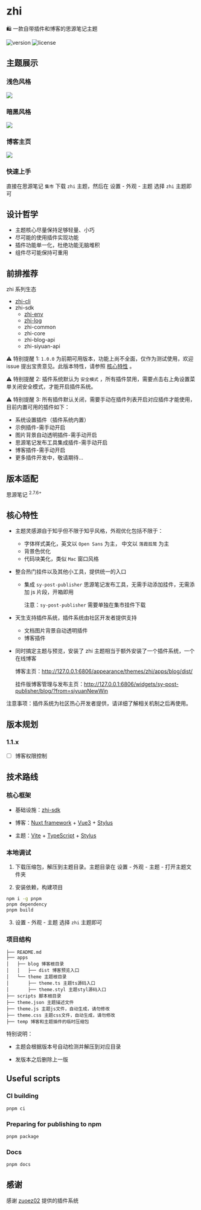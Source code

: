 # zhi

🛍️ 一款自带插件和博客的思源笔记主题

![version](https://img.shields.io/github/release/terwer/zhi.svg?style=flat-square)
![license](https://img.shields.io/badge/license-GPL-blue.svg?style=popout-square)

## 主题展示

### 浅色风格

![](https://static.terwergreen.com/test/202303050157804.png)

### 暗黑风格

![](https://static.terwergreen.com/test/202303050156263.png)

### 博客主页

![](https://static.terwergreen.com/test/202303052323466.png)

### 快速上手

直接在思源笔记 `集市` 下载 `zhi` 主题，然后在 <kbd>设置</kbd> - <kbd>外观</kbd> - <kbd>主题</kbd> 选择 `zhi` 主题即可

## 设计哲学

- 主题核心尽量保持足够轻量、小巧
- 尽可能的使用插件实现功能
- 插件功能单一化，杜绝功能无脑堆积
- 组件尽可能保持可重用

## 前排推荐

zhi 系列生态

- [zhi-cli](https://github.com/terwer/zhi-cli)
- zhi-sdk
  - [zhi-env](https://github.com/terwer/zhi-env)
  - [zhi-log](https://github.com/terwer/zhi-log)
  - zhi-common
  - zhi-core
  - zhi-blog-api
  - zhi-siyuan-api

⚠️ 特别提醒 1: `1.0.0` 为前期可用版本，功能上尚不全面，仅作为测试使用，欢迎 issue
提出宝贵意见。此版本特性，请参照 [核心特性](#核心特性) 。

⚠️ 特别提醒 2: 插件系统默认为 `安全模式` ，所有插件禁用，需要点击右上角设置菜单关闭安全模式，才能开启插件系统。

⚠️ 特别提醒 3: 所有插件默认关闭，需要手动在插件列表开启对应插件才能使用，目前内置可用的插件如下：

- 系统设置插件（插件系统内置）
- 示例插件-需手动开启
- 图片背景自动透明插件-需手动开启
- 思源笔记发布工具集成插件-需手动开启
- 博客插件-需手动开启
- 更多插件开发中，敬请期待...

## 版本适配

思源笔记 <sup>2.7.6+</sup>

## 核心特性

- 主题灵感源自于知乎但不限于知乎风格，外观优化包括不限于：

  - 字体样式美化，英文以 `Open Sans` 为主， 中文以 `落霞孤鹜` 为主
  - 背景色优化
  - 代码块美化，类似 `Mac` 窗口风格

- 整合热门挂件以及其他小工具，提供统一的入口

  - 集成 `sy-post-publisher` 思源笔记发布工具，无需手动添加挂件，无需添加 js 片段，开箱即用

    注意：`sy-post-publisher` 需要单独在集市挂件下载

- 天生支持插件系统，插件系统由社区开发者提供支持

  - 文档图片背景自动透明插件
  - 博客插件

- 同时搞定主题与预览，安装了 zhi 主题相当于额外安装了一个插件系统，一个在线博客

  博客主页：http://127.0.0.1:6806/appearance/themes/zhi/apps/blog/dist/

  挂件版博客管理与发布主页：http://127.0.0.1:6806/widgets/sy-post-publisher/blog/?from=siyuanNewWin

注意事项：插件系统为社区热心开发者提供，请详细了解相关机制之后再使用。

## 版本规划

### 1.1.x

- [ ] 博客权限控制

## 技术路线

### 核心框架

- 基础设施：[zhi-sdk](https://github.com/terwer/zhi-sdk)

- 博客：[Nuxt framework](https://nuxt.com/) + [Vue3](https://vuejs.org/) + [Stylus](https://stylus-lang.com/)

- 主题：[Vite](https://vitejs.dev/) + [TypeScript](https://www.typescriptlang.org/) + [Stylus](https://stylus-lang.com/)

### 本地调试

1. 下载压缩包，解压到主题目录。主题目录在 <kbd>设置</kbd> - <kbd>外观</kbd> - <kbd>主题</kbd> - <kbd>打开主题文件夹</kbd>

2. 安装依赖，构建项目

```bash
npm i -g pnpm
pnpm dependency
pnpm build
```

3. <kbd>设置</kbd> - <kbd>外观</kbd> - <kbd>主题</kbd> 选择 `zhi` 主题即可

### 项目结构

```
├── README.md
├── apps
│   ├── blog 博客根目录
│   │   ├── dist 博客预览入口
│   └── theme 主题根目录
│       ├── theme.ts 主题ts源码入口
│       ├── theme.styl 主题styl源码入口
├── scripts 脚本根目录
├── theme.json 主题描述文件         
├── theme.js 主题js文件，自动生成，请勿修改
├── theme.css 主题css文件，自动生成，请勿修改
├── temp 博客和主题插件的临时压缩包
```

特别说明：

- 主题会根据版本号自动检测并解压到对应目录

- 发版本之后删除上一版

## Useful scripts

### CI building

```bash
pnpm ci
```

### Preparing for publishing to npm

```bash
pnpm package
```

### Docs

```bash
pnpm docs
```

## 感谢

感谢 [zuoez02](https://github.com/zuoez02/siyuan-plugin-system) 提供的插件系统
